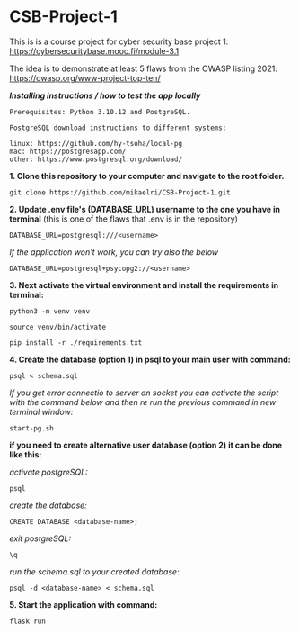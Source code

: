 # CSB-Project-1


This is is a course project for cyber security base project 1: 
https://cybersecuritybase.mooc.fi/module-3.1

The idea is to demonstrate at least 5 flaws from the OWASP listing 2021:
https://owasp.org/www-project-top-ten/

***Installing instructions / how to test the app locally***
```
Prerequisites: Python 3.10.12 and PostgreSQL.
```

```
PostgreSQL download instructions to different systems:

linux: https://github.com/hy-tsoha/local-pg
mac: https://postgresapp.com/
other: https://www.postgresql.org/download/
```

**1. Clone this repository to your computer and navigate to the root folder.**

```
git clone https://github.com/mikaelri/CSB-Project-1.git
```

**2. Update .env file's (DATABASE_URL) username to the one you have in terminal** (this is one of the flaws that .env is in the repository)
```
DATABASE_URL=postgresql:///<username>
```
*If the application won't work, you can try also the below*
```
DATABASE_URL=postgresql+psycopg2://<username>
```

**3. Next activate the virtual environment and install the requirements in terminal:**
```
python3 -m venv venv
```
```
source venv/bin/activate
```
```
pip install -r ./requirements.txt
```

**4. Create the database (option 1) in psql to your main user with command:**
```
psql < schema.sql
```

*If you get error connectio to server on socket you can activate the script with the command below and then re run the previous command in new terminal window:*
```
start-pg.sh
```

**if you need to create alternative user database (option 2) it can be done like this:**

*activate postgreSQL:*

```
psql
```

*create the database:*

```
CREATE DATABASE <database-name>;
```

*exit postgreSQL:*

```
\q
```
*run the schema.sql to your created database:*

```
psql -d <database-name> < schema.sql
```

**5. Start the application with command:**

```
flask run
```
